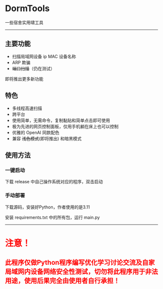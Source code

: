 # DormTools
 
一些宿舍实用啸工具


---
## 主要功能

- 扫描局域网设备 ip MAC 设备名称
- ARP 欺骗
- ~~端口扫描~~（仍在测试）

即将推出更多新功能

## 特色

- 多线程高速扫描
- 跨平台
- 使用简单，无需命令，复制黏贴和简单点击即可使用
- 极为先进的网页控制面板，仅用手机躺在床上也可以控制
- 优雅的 OpenAI 同款配色
- 兼容 ~~浅色模式~~(即将推出) 和暗黑模式

## 使用方法

### 一键启动

下载 release 中自己操作系统对应的程序，双击启动

### 手动部署

下载源码，安装好Python，作者使用的是3.11

安装 requirements.txt 中的所有包，运行 main.py

---
<h1 style="color: red"><strong>注意！</strong></h1>
<h2 style="color: red">此程序仅做Python程序编写优化学习讨论交流及自家局域网内设备网络安全性测试，切勿将此程序用于非法用途，使用后果完全由使用者自行承担！</h2>